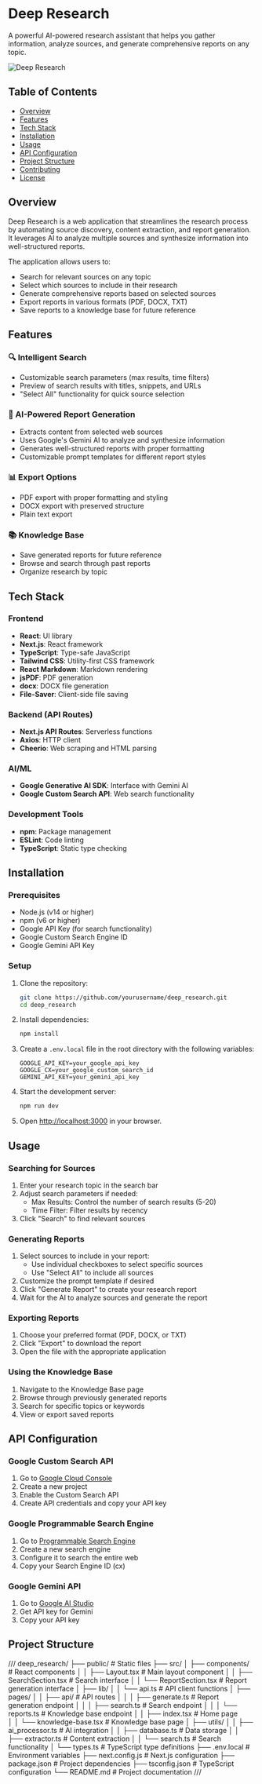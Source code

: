 # Deep Research

A powerful AI-powered research assistant that helps you gather information, analyze sources, and generate comprehensive reports on any topic.

![Deep Research](https://via.placeholder.com/800x400?text=Deep+Research)

## Table of Contents

- [Overview](#overview)
- [Features](#features)
- [Tech Stack](#tech-stack)
- [Installation](#installation)
- [Usage](#usage)
- [API Configuration](#api-configuration)
- [Project Structure](#project-structure)
- [Contributing](#contributing)
- [License](#license)

## Overview

Deep Research is a web application that streamlines the research process by automating source discovery, content extraction, and report generation. It leverages AI to analyze multiple sources and synthesize information into well-structured reports.

The application allows users to:
- Search for relevant sources on any topic
- Select which sources to include in their research
- Generate comprehensive reports based on selected sources
- Export reports in various formats (PDF, DOCX, TXT)
- Save reports to a knowledge base for future reference

## Features

### 🔍 Intelligent Search
- Customizable search parameters (max results, time filters)
- Preview of search results with titles, snippets, and URLs
- "Select All" functionality for quick source selection

### 📝 AI-Powered Report Generation
- Extracts content from selected web sources
- Uses Google's Gemini AI to analyze and synthesize information
- Generates well-structured reports with proper formatting
- Customizable prompt templates for different report styles

### 📊 Export Options
- PDF export with proper formatting and styling
- DOCX export with preserved structure
- Plain text export

### 📚 Knowledge Base
- Save generated reports for future reference
- Browse and search through past reports
- Organize research by topic

## Tech Stack

### Frontend
- **React**: UI library
- **Next.js**: React framework
- **TypeScript**: Type-safe JavaScript
- **Tailwind CSS**: Utility-first CSS framework
- **React Markdown**: Markdown rendering
- **jsPDF**: PDF generation
- **docx**: DOCX file generation
- **File-Saver**: Client-side file saving

### Backend (API Routes)
- **Next.js API Routes**: Serverless functions
- **Axios**: HTTP client
- **Cheerio**: Web scraping and HTML parsing

### AI/ML
- **Google Generative AI SDK**: Interface with Gemini AI
- **Google Custom Search API**: Web search functionality

### Development Tools
- **npm**: Package management
- **ESLint**: Code linting
- **TypeScript**: Static type checking

## Installation

### Prerequisites
- Node.js (v14 or higher)
- npm (v6 or higher)
- Google API Key (for search functionality)
- Google Custom Search Engine ID
- Google Gemini API Key

### Setup

1. Clone the repository:
   ```bash
   git clone https://github.com/yourusername/deep_research.git
   cd deep_research
   ```

2. Install dependencies:
   ```bash
   npm install
   ```

3. Create a `.env.local` file in the root directory with the following variables:
   ```
   GOOGLE_API_KEY=your_google_api_key
   GOOGLE_CX=your_google_custom_search_id
   GEMINI_API_KEY=your_gemini_api_key
   ```

4. Start the development server:
   ```bash
   npm run dev
   ```

5. Open [http://localhost:3000](http://localhost:3000) in your browser.

## Usage

### Searching for Sources

1. Enter your research topic in the search bar
2. Adjust search parameters if needed:
   - Max Results: Control the number of search results (5-20)
   - Time Filter: Filter results by recency
3. Click "Search" to find relevant sources

### Generating Reports

1. Select sources to include in your report:
   - Use individual checkboxes to select specific sources
   - Use "Select All" to include all sources
2. Customize the prompt template if desired
3. Click "Generate Report" to create your research report
4. Wait for the AI to analyze sources and generate the report

### Exporting Reports

1. Choose your preferred format (PDF, DOCX, or TXT)
2. Click "Export" to download the report
3. Open the file with the appropriate application

### Using the Knowledge Base

1. Navigate to the Knowledge Base page
2. Browse through previously generated reports
3. Search for specific topics or keywords
4. View or export saved reports

## API Configuration

### Google Custom Search API

1. Go to [Google Cloud Console](https://console.cloud.google.com/)
2. Create a new project
3. Enable the Custom Search API
4. Create API credentials and copy your API key

### Google Programmable Search Engine

1. Go to [Programmable Search Engine](https://programmablesearchengine.google.com/)
2. Create a new search engine
3. Configure it to search the entire web
4. Copy your Search Engine ID (cx)

### Google Gemini API

1. Go to [Google AI Studio](https://makersuite.google.com/)
2. Get API key for Gemini
3. Copy your API key

## Project Structure 
///
deep_research/
├── public/                   # Static files
├── src/
│   ├── components/           # React components
│   │   ├── Layout.tsx        # Main layout component
│   │   ├── SearchSection.tsx # Search interface
│   │   └── ReportSection.tsx # Report generation interface
│   ├── lib/
│   │   └── api.ts            # API client functions
│   ├── pages/
│   │   ├── api/              # API routes
│   │   │   ├── generate.ts   # Report generation endpoint
│   │   │   ├── search.ts     # Search endpoint
│   │   │   └── reports.ts    # Knowledge base endpoint
│   │   ├── index.tsx         # Home page  
│   │   └── knowledge-base.tsx # Knowledge base page
│   ├── utils/
│   │   ├── ai_processor.ts   # AI integration
│   │   ├── database.ts       # Data storage
│   │   ├── extractor.ts      # Content extraction
│   │   └── search.ts         # Search functionality
│   └── types.ts              # TypeScript type definitions
├── .env.local                # Environment variables
├── next.config.js            # Next.js configuration
├── package.json              # Project dependencies
├── tsconfig.json             # TypeScript configuration
└── README.md                 # Project documentation
///